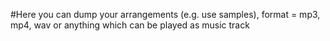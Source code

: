 #Here you can dump your arrangements  (e.g. use samples), format = mp3, mp4, wav or anything which can be played as music track
